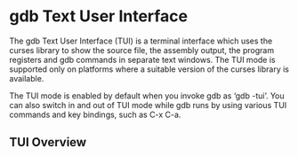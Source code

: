 # gdb Text User Interface
The gdb Text User Interface (TUI) is a terminal interface which uses the curses library to show the source file, the assembly output, the program registers and gdb commands in separate text windows. The TUI mode is supported only on platforms where a suitable version of the curses library is available.

The TUI mode is enabled by default when you invoke gdb as ‘gdb -tui’. You can also switch in and out of TUI mode while gdb runs by using various TUI commands and key bindings, such as C-x C-a. 

## TUI Overview
